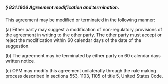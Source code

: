 ##### § 831.1906 Agreement modification and termination. #####

This agreement may be modified or terminated in the following manner:

(a) Either party may suggest a modification of non-regulatory provisions of the agreement in writing to the other party. The other party must accept or reject the modification within 60 calendar days of the date of the suggestion.

(b) The agreement may be terminated by either party on 60 calendar days written notice.

(c) OPM may modify this agreement unilaterally through the rule making process described in sections 553, 1103, 1105 of title 5, United States Code.